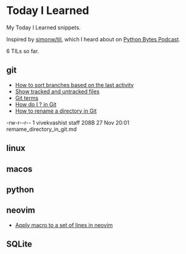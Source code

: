 # Today I Learned

My Today I Learned snippets. 

Inspired by [simonw/til](https://github.com/simonw/til), which I heard about on [Python Bytes Podcast](https://pythonbytes.fm/).

6 TILs so far.

## git

* [How to sort branches based on the last activity](https://github.com/vivekvashist/TIL/blob/main/git/how_to_sort_branches_based_on_last_activity.md)
* [Show tracked and untracked files](https://github.com/vivekvashist/TIL/blob/main/git/show_tracked_and_untracked_files.md)
* [Git terms](https://github.com/vivekvashist/TIL/blob/main/git/git_terms.md)
* [How do I ? in Git](https://github.com/vivekvashist/TIL/blob/main/git/how_do_i_in_git.md)
* [How to rename a directory in Git](https://github.com/vivekvashist/TIL/blob/main/git/remame_directory_in_git.md)

-rw-r--r--   1 vivekvashist  staff   208B 27 Nov 20:01 remame_directory_in_git.md

## linux

## macos

## python

## neovim
* [Apply macro to a set of lines in neovim](https://github.com/vivekvashist/TIL/blob/main/vim/apply_macro_to_a_set_of_lines.md)

## SQLite

